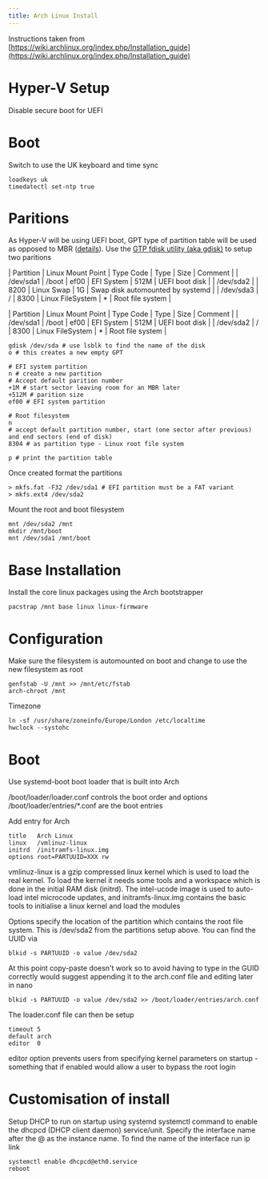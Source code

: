 ```yaml
---
title: Arch Linux Install
---
```


Instructions taken from [https://wiki.archlinux.org/index.php/Installation_guide](https://wiki.archlinux.org/index.php/Installation_guide)

# Hyper-V Setup

Disable secure boot for UEFI

# Boot

Switch to use the UK keyboard and time sync

```
loadkeys uk
timedatectl set-ntp true
```

# Paritions

As Hyper-V will be using UEFI boot, GPT type of partition table will be used as opposed to MBR ([details](https://wiki.archlinux.org/index.php/Partitioning#Choosing_between_GPT_and_MBR)).  Use the [GTP fdisk utility (aka gdisk)](https://wiki.archlinux.org/index.php/GPT_fdisk) to setup two paritions

| Partition | Linux Mount Point | Type Code | Type | Size | Comment |
| /dev/sda1 | /boot | ef00 | EFI System | 512M | UEFI boot disk |
| /dev/sda2 | | 8200 | Linux Swap | 1G | Swap disk automounted by systemd |
| /dev/sda3 | / | 8300 | Linux FileSystem | * | Root file system |

| Partition | Linux Mount Point | Type Code | Type | Size | Comment |
| /dev/sda1 | /boot | ef00 | EFI System | 512M | UEFI boot disk |
| /dev/sda2 | / | 8300 | Linux FileSystem | * | Root file system |

```
gdisk /dev/sda # use lsblk to find the name of the disk
o # this creates a new empty GPT

# EFI system partition
n # create a new partition
# Accept default parition number
+1M # start sector leaving room for an MBR later
+512M # parition size
ef00 # EFI system partition

# Root filesystem
n
# accept default partition number, start (one sector after previous) and end sectors (end of disk)
8304 # as partition type - Linux root file system

p # print the partition table
```

Once created format the partitions 

```
> mkfs.fat -F32 /dev/sda1 # EFI partition must be a FAT variant
> mkfs.ext4 /dev/sda2
``` 

Mount the root and boot filesystem

```
mnt /dev/sda2 /mnt 
mkdir /mnt/boot
mnt /dev/sda1 /mnt/boot 
```

# Base Installation

Install the core linux packages using the Arch bootstrapper

```
pacstrap /mnt base linux linux-firmware
```

# Configuration

Make sure the filesystem is automounted on boot and change to use the new filesystem as root

```
genfstab -U /mnt >> /mnt/etc/fstab
arch-chroot /mnt
```

Timezone

```
ln -sf /usr/share/zoneinfo/Europe/London /etc/localtime
hwclock --systohc
```

# Boot

Use systemd-boot boot loader that is built into Arch

/boot/loader/loader.conf controls the boot order and options
/boot/loader/entries/*.conf are the boot entries

Add entry for Arch

```
title   Arch Linux
linux   /vmlinuz-linux
initrd  /initramfs-linux.img
options root=PARTUUID=XXX rw
```

vmlinuz-linux is a gzip compressed linux kernel which is used to load the real kernel. To load the kernel it needs some tools and a workspace which is done in the initial RAM disk (initrd).  The intel-ucode image is used to auto-load intel microcode updates, and initramfs-linux.img contains the basic tools to initialise a linux kernel and load the modules

Options specify the location of the partition which contains the root file system.  This is /dev/sda2 from the partitions setup above.  You can find the UUID via

```
blkid -s PARTUUID -o value /dev/sda2
```

At this point copy-paste doesn't work so to avoid having to type in the GUID correctly would suggest appending it to the arch.conf file and editing later in nano

```
blkid -s PARTUUID -o value /dev/sda2 >> /boot/loader/entries/arch.conf
```

The loader.conf file can then be setup

```
timeout 5
default arch
editor  0
```

editor option prevents users from specifying kernel parameters on startup - something that if enabled would allow a user to bypass the root login

# Customisation of install

Setup DHCP to run on startup using systemd systemctl command to enable the dhcpcd (DHCP client daemon) service/unit.  Specify the interface name after the @ as the instance name.  To find the name of the interface run ip link

```
systemctl enable dhcpcd@eth0.service
reboot
```